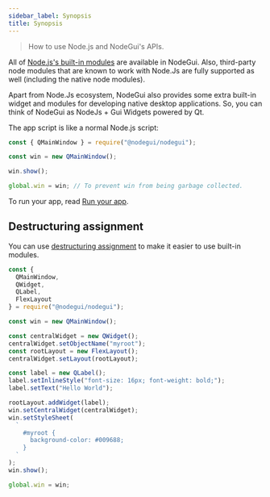 ```yaml
---
sidebar_label: Synopsis
title: Synopsis
---
```


> How to use Node.js and NodeGui's APIs.

All of [Node.js's built-in modules](https://nodejs.org/api/) are available in
NodeGui. Also, third-party node modules that are known to work with Node.Js are fully supported as well (including
the native node modules).

Apart from Node.Js ecosystem, NodeGui also provides some extra built-in widget and modules for developing native
desktop applications. So, you can think of NodeGui as NodeJs + Gui Widgets powered by Qt.

The app script is like a normal Node.js script:

```javascript
const { QMainWindow } = require("@nodegui/nodegui");

const win = new QMainWindow();

win.show();

global.win = win; // To prevent win from being garbage collected.
```

To run your app, read [Run your app](/docs/guides/tutorial).

## Destructuring assignment

You can use
[destructuring assignment][destructuring-assignment] to make it easier to use
built-in modules.

```javascript
const {
  QMainWindow,
  QWidget,
  QLabel,
  FlexLayout
} = require("@nodegui/nodegui");

const win = new QMainWindow();

const centralWidget = new QWidget();
centralWidget.setObjectName("myroot");
const rootLayout = new FlexLayout();
centralWidget.setLayout(rootLayout);

const label = new QLabel();
label.setInlineStyle("font-size: 16px; font-weight: bold;");
label.setText("Hello World");

rootLayout.addWidget(label);
win.setCentralWidget(centralWidget);
win.setStyleSheet(
  `
    #myroot {
      background-color: #009688;
    }
  `
);
win.show();

global.win = win;
```

[gui]: https://en.wikipedia.org/wiki/Graphical_user_interface
[destructuring-assignment]: https://developer.mozilla.org/en-US/docs/Web/JavaScript/Reference/Operators/Destructuring_assignment
